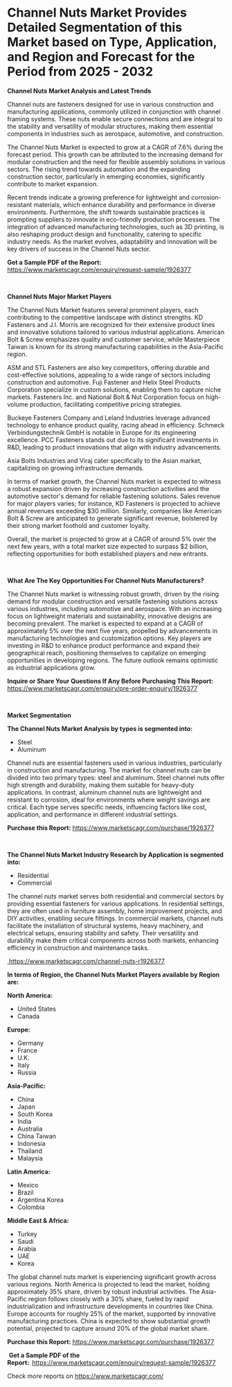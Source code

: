 <p><h1>Channel Nuts Market Provides Detailed Segmentation of this Market based on Type, Application, and Region and Forecast for the Period from 2025 - 2032</h1></p><p><strong>Channel Nuts Market Analysis and Latest Trends</strong></p>
<p><p>Channel nuts are fasteners designed for use in various construction and manufacturing applications, commonly utilized in conjunction with channel framing systems. These nuts enable secure connections and are integral to the stability and versatility of modular structures, making them essential components in industries such as aerospace, automotive, and construction.</p><p>The Channel Nuts Market is expected to grow at a CAGR of 7.6% during the forecast period. This growth can be attributed to the increasing demand for modular construction and the need for flexible assembly solutions in various sectors. The rising trend towards automation and the expanding construction sector, particularly in emerging economies, significantly contribute to market expansion.</p><p>Recent trends indicate a growing preference for lightweight and corrosion-resistant materials, which enhance durability and performance in diverse environments. Furthermore, the shift towards sustainable practices is prompting suppliers to innovate in eco-friendly production processes. The integration of advanced manufacturing technologies, such as 3D printing, is also reshaping product design and functionality, catering to specific industry needs. As the market evolves, adaptability and innovation will be key drivers of success in the Channel Nuts sector.</p></p>
<p><strong>Get a Sample PDF of the Report:&nbsp;</strong> <a href="https://www.marketscagr.com/enquiry/request-sample/1926377?utm_campaign=3580&utm_medium=2&utm_source=Github&utm_content=ia&utm_term=28032025&utm_id=channel-nuts">https://www.marketscagr.com/enquiry/request-sample/1926377</a></p>
<p>&nbsp;</p>
<p><strong>Channel Nuts Major Market Players</strong></p>
<p><p>The Channel Nuts Market features several prominent players, each contributing to the competitive landscape with distinct strengths. KD Fasteners and J.I. Morris are recognized for their extensive product lines and innovative solutions tailored to various industrial applications. American Bolt & Screw emphasizes quality and customer service, while Masterpiece Taiwan is known for its strong manufacturing capabilities in the Asia-Pacific region.</p><p>ASM and STL Fasteners are also key competitors, offering durable and cost-effective solutions, appealing to a wide range of sectors including construction and automotive. Fuji Fastener and Helix Steel Products Corporation specialize in custom solutions, enabling them to capture niche markets. Fasteners Inc. and National Bolt & Nut Corporation focus on high-volume production, facilitating competitive pricing strategies.</p><p>Buckeye Fasteners Company and Leland Industries leverage advanced technology to enhance product quality, racing ahead in efficiency. Schmeck Verbindungstechnik GmbH is notable in Europe for its engineering excellence. PCC Fasteners stands out due to its significant investments in R&D, leading to product innovations that align with industry advancements.</p><p>Asia Bolts Industries and Viraj cater specifically to the Asian market, capitalizing on growing infrastructure demands.</p><p>In terms of market growth, the Channel Nuts market is expected to witness a robust expansion driven by increasing construction activities and the automotive sector's demand for reliable fastening solutions. Sales revenue for major players varies; for instance, KD Fasteners is projected to achieve annual revenues exceeding $30 million. Similarly, companies like American Bolt & Screw are anticipated to generate significant revenue, bolstered by their strong market foothold and customer loyalty.</p><p>Overall, the market is projected to grow at a CAGR of around 5% over the next few years, with a total market size expected to surpass $2 billion, reflecting opportunities for both established players and new entrants.</p></p>
<p>&nbsp;</p>
<p><strong>What Are The Key Opportunities For Channel Nuts Manufacturers?</strong></p>
<p><p>The Channel Nuts market is witnessing robust growth, driven by the rising demand for modular construction and versatile fastening solutions across various industries, including automotive and aerospace. With an increasing focus on lightweight materials and sustainability, innovative designs are becoming prevalent. The market is expected to expand at a CAGR of approximately 5% over the next five years, propelled by advancements in manufacturing technologies and customization options. Key players are investing in R&D to enhance product performance and expand their geographical reach, positioning themselves to capitalize on emerging opportunities in developing regions. The future outlook remains optimistic as industrial applications grow.</p></p>
<p><strong>Inquire or Share Your Questions If Any Before Purchasing This Report:</strong> <a href="https://www.marketscagr.com/enquiry/pre-order-enquiry/1926377?utm_campaign=3580&utm_medium=2&utm_source=Github&utm_content=ia&utm_term=28032025&utm_id=channel-nuts">https://www.marketscagr.com/enquiry/pre-order-enquiry/1926377</a></p>
<p>&nbsp;</p>
<p><strong>Market Segmentation</strong></p>
<p><strong>The Channel Nuts Market Analysis by types is segmented into:</strong></p>
<p><ul><li>Steel</li><li>Aluminum</li></ul></p>
<p><p>Channel nuts are essential fasteners used in various industries, particularly in construction and manufacturing. The market for channel nuts can be divided into two primary types: steel and aluminum. Steel channel nuts offer high strength and durability, making them suitable for heavy-duty applications. In contrast, aluminum channel nuts are lightweight and resistant to corrosion, ideal for environments where weight savings are critical. Each type serves specific needs, influencing factors like cost, application, and performance in different industrial settings.</p></p>
<p><strong>Purchase this Report:&nbsp;</strong><a href="https://www.marketscagr.com/purchase/1926377?utm_campaign=3580&utm_medium=2&utm_source=Github&utm_content=ia&utm_term=28032025&utm_id=channel-nuts">https://www.marketscagr.com/purchase/1926377</a></p>
<p>&nbsp;</p>
<p><strong>The Channel Nuts Market Industry Research by Application is segmented into:</strong></p>
<p><ul><li>Residential</li><li>Commercial</li></ul></p>
<p><p>The channel nuts market serves both residential and commercial sectors by providing essential fasteners for various applications. In residential settings, they are often used in furniture assembly, home improvement projects, and DIY activities, enabling secure fittings. In commercial markets, channel nuts facilitate the installation of structural systems, heavy machinery, and electrical setups, ensuring stability and safety. Their versatility and durability make them critical components across both markets, enhancing efficiency in construction and maintenance tasks.</p></p>
<p><a href="https://www.marketscagr.com/channel-nuts-r1926377?utm_campaign=3580&utm_medium=2&utm_source=Github&utm_content=ia&utm_term=28032025&utm_id=channel-nuts">&nbsp;https://www.marketscagr.com/channel-nuts-r1926377</a></p>
<p><strong>In terms of Region, the Channel Nuts Market Players available by Region are:</strong></p>
<p>
    <p> <strong> North America: </strong>
        <ul>
            <li>United States</li>
            <li>Canada</li>
        </ul>
        </p> 
    <p> <strong> Europe: </strong>
        <ul>
            <li>Germany</li>
            <li>France</li>
            <li>U.K.</li>
            <li>Italy</li>
            <li>Russia</li>
        </ul>
        </p> 
    <p> <strong> Asia-Pacific: </strong>
        <ul>
            <li>China</li>
            <li>Japan</li>
            <li>South Korea</li>
            <li>India</li>
            <li>Australia</li>
            <li>China Taiwan</li>
            <li>Indonesia</li>
            <li>Thailand</li>
            <li>Malaysia</li>
        </ul>
        </p> 
    <p> <strong> Latin America: </strong>
        <ul>
            <li>Mexico</li>
            <li>Brazil</li>
            <li>Argentina Korea</li>
            <li>Colombia</li>
        </ul>
        </p> 
    <p> <strong> Middle East & Africa: </strong>
        <ul>
            <li>Turkey</li>
            <li>Saudi</li>
            <li>Arabia</li>
            <li>UAE</li>
            <li>Korea</li>
        </ul>
    </p>
    </p>
<p><p>The global channel nuts market is experiencing significant growth across various regions. North America is projected to lead the market, holding approximately 35% share, driven by robust industrial activities. The Asia-Pacific region follows closely with a 30% share, fueled by rapid industrialization and infrastructure developments in countries like China. Europe accounts for roughly 25% of the market, supported by innovative manufacturing practices. China is expected to show substantial growth potential, projected to capture around 20% of the global market share.</p></p>
<p><strong>Purchase this Report: </strong><a href="https://www.marketscagr.com/purchase/1926377?utm_campaign=3580&utm_medium=2&utm_source=Github&utm_content=ia&utm_term=28032025&utm_id=channel-nuts">https://www.marketscagr.com/purchase/1926377</a></p>
<p>&nbsp;<strong>Get a Sample PDF of the Report:&nbsp;&nbsp;</strong><a href="https://www.marketscagr.com/enquiry/request-sample/1926377?utm_campaign=3580&utm_medium=2&utm_source=Github&utm_content=ia&utm_term=28032025&utm_id=channel-nuts">https://www.marketscagr.com/enquiry/request-sample/1926377</a></p>
<p><strong></strong></p>
<p>Check more reports on <a href="https://www.marketscagr.com/?utm_campaign=3580&utm_medium=2&utm_source=Github&utm_content=ia&utm_term=28032025&utm_id=channel-nuts">https://www.marketscagr.com/</a></p>